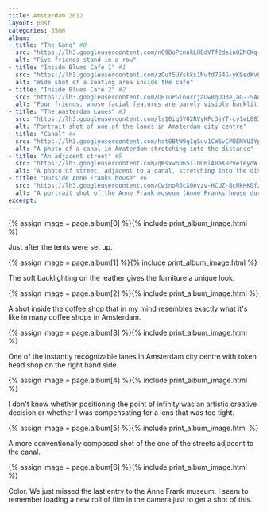 ```yaml
---
title: Amsterdam 2012
layout: post
categories: 35mm
album:
- title: "The Gang" #0
  src: "https://lh3.googleusercontent.com/nC9BoPcnnkLHBdVTf2dsin8ZMCKq-V8lg_IW4L_OIvWGpQ9E6WpCidd2lihlrjT3h9b8xUZfYp7na8qBFcIozDo_1fdEToCbUgw88ATPyWMwsHFo1XnAFv8pOo-OTG4ysBPyIHFOWFHR1mMmWJdv67_ceFvkmvZsLRhuHEOaH_OL7bzVWWXKf5qtc5PNGHp9HJ2yhmshdxCV97-5N9ZvgPCjV5rS5dE3uo3crhOkIa5BZhtoWBG2AQSozMALRRyXtDNIiblix2IR6wfD5SEPpERnD5b3788k78AyO9QuPQRBHs8GCpg4_qpu3y5Ql99aB_IjbVB8d7YJpgQZdKrlFAcecjxAyiq2Yd0tFa0tfUiu5zCybsPKdJ_E9xJ6Wnc2XtaAcXQ_rJM_ppJpI9vSscCVqGERKZwkJRhvYJRIBcDewgxwyPuiEQiA2zB-3vQRJFtYx3Rf2i6N1J5iA1m3YRmdrXhHrEy4Z6LaJRaQvJrHYqK7W30BcuYxK4dtxRpMfg14MhQOoOyHeSRFBpTnHU_N0N2GH5U1_RgxqNLp5csAusRps8atSzW9Kw1vGUinhl_F064prhWTYURO0syi8gt7HHkeJnRXeZIxuFxLRw"
  alt: "Five friends stand in a row"
- title: "Inside Blues Cafe 1" #1
  src: "https://lh3.googleusercontent.com/zCuf5UYskks1Nvfd7S4G-yK9sdKv69yBwVltcMIySbqNCf7KkEulu2bOWhBkyqSfHkLBxrxR2UtMbJg5e1mnao0rtYCvzw3-SDddZB-qOC5wfv0cj3J2sG1XaQ5CW4jejX3IJZnMCBrhWpJw_wCop8cTbk-GcZDuRcoTBJe8mSjmHK7M3iH-4LDiGRtr6Q_H3Ko_WF8HgdRyLE-6fVmSi2z8C9vV9asq22ZBMiuBnnmqdz3z7JjxZsG6akf-txykFTKYAe7hrnjliKVTWZ4Bm1FjFqPXKcd9UZgShp51fJ1UgEPU8iosklQNa3TMeTOvx_dMVuNScsWN0HF-S2xyxLGt8PoE8ZP7xUrINQEULPSGUIA8-H0hWJyun_ZUDWk0bBcnT7GRnTzlZtjPERq9YTm0yodbNpKcdxbzZD7fufrVu3UZRo1e7VTBFtQNejILzhbGyzJzZgruY9ARbvmcCZNgKMyOxd7t4gBsUwucABwx36wZyMbLtR2uo8EP0Q10hcLqmqGIIG0h1apBBcAR5hWGKdv3pea5iaGo0xTJhoTgxRsTcMyYOGTVl44LQKxa99hADS-CjWQ-cxN0O7tfqHqdvF_he-gBd7IZCt32og"
  alt: "Wide shot of a seating area inside the cafe"
- title: "Inside Blues Cafe 2" #2
  src: "https://lh3.googleusercontent.com/QBIuPGlnoxrjaUwRqDO3e_aG--SAqR12bQ7Zw6XvbyTBTENxcklwiRlf6nuG699V6lsZsEmRwCPsbgX4dulVsYUeRiL0PvaMq_98Vj3hUqBFjdOVtXGMc3ie73lrcdj-a_KvPLUn6i3OO8IHPhL4dnU432Q1jtVPToDERFBydrBr_HfZ2LienoqPsL3nkFRhumedmX-e-LVkjwByf2vvFuIeZrab3NO82_trgEo8STQQgSEPcTOMuF22Tuz10W1_1_elMj8o89CuL-ia8DqR4sCYg65dnrirfCBrKHeo__19Qe-JjEgnbqNeNCXHVpF7B2ZT6tzYUrTZTEbYLzE5uFxP9jV24o49H6tjKBeS0d9AMbMRwfr537wNzfWFO6xjrje_QWU6u6ICVKBilVzfRS2m-naqjbYnvBwFtDQSN275Rd2auidXsElj8RPghpQQbtCBPnLvr1GeP35D4ivQIJNB5CyD_F6UazpF21in3WDibwdcZyttJWGk8GmNCxuVGDq30JeRRaZo_rjr_in6VDoCVpKXLDlqqXk1HD30J1ozJ41seTY0YJ-Tl8BmRrFvrINqWL9yw2MphFmBhCCHquuXogGCfad5USJLFW9pKA"
  alt: "Four friends, whose facial features are barely visible backlit by the windows of the coffee shop"
- title: "The Amsterdam Lanes" #3
  src: "https://lh3.googleusercontent.com/ls10iq5Y02RVyKPc3jYT-cy1wL88Ikjp5H0Xk6IgO89iZ_kEkj9lb169d22kPGLF7t4pKNEWDLL16UIz7LeYrNwOxyeQGPbgAE7OqMkTWcAAmrBGtQOro2-99QBzzC3kPXAEuzNeIyCCmVCmYSVVTadxoO9yExGRsyfad4FKxgnbeQ7tsuLtJkJAtlbb5CsD-YjUtcYhBO-k-H305SFg98DL_iAkwX33jcC7ti46wmHYdU_WH_abHydGE1fEwr9d1_8K2lldA3G2T4alnfnT9pPx0GW4AJnokJMIGTtTgIzhyhYemYI50KVBPempS36EKRnZfjvYass3k1rHtYf0WNBxehkh9mfKQQ18a2Zz6mBFEMlFbMT5sGxACxOPCK8agDnG3p8--3k0nPtNuwaAGRYGlICx8x5MUmEzY03c82ULyuMmE6_lR3PUbfwOaoD_NpcrDEVCBakwFwFgMPvy6g-xhKGmJE4tP61x19k6_AggTHufkyvnxwFmVk-93FeRkpZ3dX5k4lEZk6mi7dVNYezLKFBLSE246zMmT9fR3JEG8ndCqTi89cQiafND4zZ6ShES_1Myxg93aOnS4eVDY_KeB8Qb4x4cHMEgI6rUpw"
  alt: "Portrait shot of one of the lanes in Amsterdam city centre"
- title: "Canal" #4
  src: "https://lh3.googleusercontent.com/hat0BtW9qIqSuv1CW6vCPUEMYU3YpEtRyYZ_uhffnxBKFaiTtFN9USfpBD_O5SnZ7bOkw5NKn6onB-C3Z3hoszPKkKg4FgqfLZhK2vG7FxTSR6SOrG2izTeiOxRG8j7xUMlLMzS6Kjf_YD9mQRTGz-ToNd0CFsPB9_fwPGn7KKgNFD2U7AHBgAyH3oceXPUnjqolZOE2i5dFfgIlOIYvsAB_6dgq2m4wzaQw-SLSUmiIilIGmhn5WKjHj_Ju3xHHoLI3jH00mpLDgxnxpRIG20V8SVDXpwew8Bk_ZPfXMwVx_6Gn4BoQF3aKgi8xDoNgm26QvbwhX1ziPKrFUCDIrto99mg9KSiQDpjAwJnYh3QGR0sJ3raiVbECcD1onb0bqfe7gKvsYCuzAb2kT3RBq0LX4GMle_KODrGJRLWUxjg20uZeRLpEeP8TBKZ4BPDObfvjciV2zOp0W8hnYCeWtgUHb20I0yZnuGPHC_NxQu9NftqxwfsC7AmicgBTwah2alTvj2MfwY12_slpIJih8C3t_jKRu1l65oCkJeAvvauEbTQg4Ahzv0QR37mtxu1VVK0nKNufDarydVNKuXII0bZT8G8nOdiQbpOzjyAnxA"
  alt: "A photo of a canal in Amaterdam stretching into the distance"
- title: "An adjacent street" #5
  src: "https://lh3.googleusercontent.com/qKsxwoO65T-0O6lABaK8PveieyoWIGlies9Hiyc1lJZto1NE2yq2Z2glS88xG97tMqZJ7MURH0Df-UPLcbJMkwsmC0wCy5uVaoofolyZF1SKlwsUyh2OvOBhNi_VgMQdMp-LMEu3UXw52zz0YzPIG1SkF822G7PjA7rGeZyaalua2MqKLK6W6d2-PjEo8SPO1TggDPLNeoXMWW4ujbYDYqa-ddxprXl8VuiXLhVIC0he2nfyIYrgZBwy0cICaNtEJlS5NaAa7a8OY-0JeYdQCrQayeMr9Pb7y5f6-kaTC5S8trymCDfQC-8KXPAgz_3R9U5HrDYeyokR_xaWr4drkocK3h1Ha4LmgJZbp4lLsrtqAMJWXVivJnSd8A5-Fn5hhLnEqt9SxdIcV3ops0uDhjlMSINEImz39vfXZGmFdMlsZXN6MbK7SrBXhVZhAXm-KKZof3awWGoRhutd-7qBVZOvKDa5zAmNJ8OSuQr1TCcGjJLrzTdxxOgEznH7Wz5rCTJNg92JvxBkIOK2N9L-bu_ef2shJkUTfbRkR2odwu5DbclnWCFfJvsMCparkrbiK7x0a_PiVV9op_h9oIWCsRyMtl4Wd6__hK8je55JIA"
  alt: "A photo of street, adjacent to a canal, stretching into the distance"
- title: "Outside Anne Franks house" #6
  src: "https://lh3.googleusercontent.com/CwinoR6cX0evzv-HCUZ-8cMkHK0fzRHvZ8K9CocW8bKv5pZxkrCZVuaGiHExOG7vTiu7SWnd-HA2kmuYwW_hXpZU6L6XLTmkw6g17AqS8jTPjoQQKTz7DR_gfH3fGskdJB7-nWkyweLqa-NwGsFEaDQCXATyz_ERyyJoUdeXRz9ORfHyKcGFq1O9JoKBAcl8cbm98j8FG6SdkEQPpHkNI5comKZcFwq0DmrsvdMsiYvmvUXgoiy456wXE4AfkCfD5kp7tXLuRfRgD3SBoeA4i7cKOmsJAXue2zeGNyU_-h6NNuP7j4_2Om_bI1S__2F4xBBfRExjgZC4YsonQNOxGhpGdU3vyW34CBmvZf9mx00IAeJDC33tSB7dsKeQgQNgAdIfU4s5GYM5KDAeARzdAh3NX8vZKI1v3z4T-ex7dkQVoMycdA_V-HRZLyI-7IcQVJ54GgmLrWVZACVnJeDnhyecdm8msflKgCoisFf9MZn-nym2omHm4Y__3w1tf7S3oFxfpLOMr_zdiZigK5Jvr4rOHJnaUyzWpyFgnZ778hf3Y0J2fVqv83BiLXlw8Ai8fvTshSr-eaC12FoJvSXyqanlYhjO5p07CT5DGvExEw"
  alt: "A portrait shot of the Anne Frank museum (Anne Franks house during WWII)"
excerpt:
---
```


{% assign image = page.album[0] %}{% include print_album_image.html %}

Just after the tents were set up.

{% assign image = page.album[1] %}{% include print_album_image.html %}

The soft backlighting on the leather gives the furniture a unique look.

{% assign image = page.album[2] %}{% include print_album_image.html %}

A shot inside the coffee shop that in my mind resembles exactly what it's like in many coffee shops in Amsterdam.

{% assign image = page.album[3] %}{% include print_album_image.html %}

One of the instantly recognizable lanes in Amsterdam city centre with token head shop on the right hand side.

{% assign image = page.album[4] %}{% include print_album_image.html %}

I don't know whether positioning the point of infinity was an artistic creative decision or whether I was compensating for a lens that was too tight.

{% assign image = page.album[5] %}{% include print_album_image.html %}

A more conventionally composed shot of the one of the streets adjacent to the canal.

{% assign image = page.album[6] %}{% include print_album_image.html %}

Color. We just missed the last entry to the Anne Frank museum. I seem to remember loading a new roll of film in the camera just to get a shot of this.